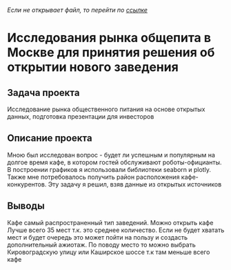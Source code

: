 *Если не открывает файл, то перейти по [ссылке](https://nbviewer.jupyter.org/github/kotl68/introductions/blob/master/market_research/research.ipynb)*

# Исследования рынка общепита в Москве для принятия решения об открытии нового заведения
## Задача проекта  
Исследование рынка общественного питания на основе открытых данных, подготовка презентации для инвесторов
## Описание проекта 
Мною был исследован вопрос - будет ли успешным и популярным на долгое время кафе, в котором гостей обслуживают роботы-официанты. В построении графиков я использовали библиотеки seaborn и plotly. Также мне потребовалось получить район расположения кафе-конкурентов. Эту задачу я решил, взяв данные из открытых источников
## Выводы
Кафе самый распространенный тип заведений. Можно открыть кафе
Лучше всего 35 мест т.к. это среднее количество. Если не будет хватать мест и будет очередь это может пойти на пользу и создасть дополнительный ажиотаж.
По поводу место то можно выбрать Кировоградскую улицу или Каширское шоссе т.к там меньше всего кафе
